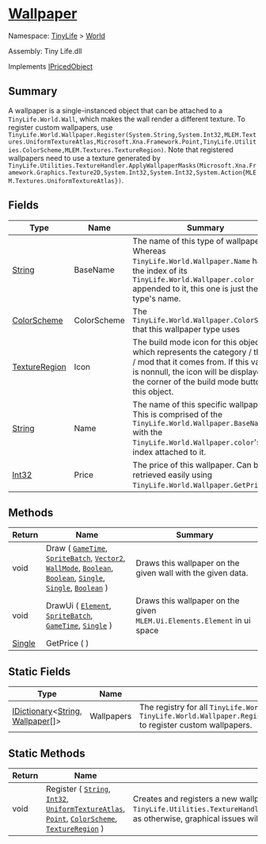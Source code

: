 # [Wallpaper](./Wallpaper.md)

Namespace: [TinyLife]() > [World]()

Assembly: Tiny Life.dll

Implements [IPricedObject](./IPricedObject.md)

## Summary
A wallpaper is a single-instanced object that can be attached to a `TinyLife.World.Wall`, which makes the wall render a different texture.  To register custom wallpapers, use `TinyLife.World.Wallpaper.Register(System.String,System.Int32,MLEM.Textures.UniformTextureAtlas,Microsoft.Xna.Framework.Point,TinyLife.Utilities.ColorScheme,MLEM.Textures.TextureRegion)`. Note that registered wallpapers need to use a texture generated by `TinyLife.Utilities.TextureHandler.ApplyWallpaperMasks(Microsoft.Xna.Framework.Graphics.Texture2D,System.Int32,System.Int32,System.Action{MLEM.Textures.UniformTextureAtlas})`.

## Fields

| Type | Name | Summary | 
| --- | --- | --- | 
| [String](https://docs.microsoft.com/en-us/dotnet/api/System.String) | BaseName | The name of this type of wallpaper. Whereas `TinyLife.World.Wallpaper.Name` has the index of its `TinyLife.World.Wallpaper.color` appended to it, this one is just the type's name. | 
| [ColorScheme](./../Utilities/ColorScheme.md) | ColorScheme | The `TinyLife.World.Wallpaper.ColorScheme` that this wallpaper type uses | 
| [TextureRegion](./Wallpaper.md) | Icon | The build mode icon for this object, which represents the category / theme / mod that it comes from.  If this value is nonnull, the icon will be displayed in the corner of the build mode button for this object. | 
| [String](https://docs.microsoft.com/en-us/dotnet/api/System.String) | Name | The name of this specific wallpaper. This is comprised of the `TinyLife.World.Wallpaper.BaseName` with the `TinyLife.World.Wallpaper.color`'s index attached to it. | 
| [Int32](https://docs.microsoft.com/en-us/dotnet/api/System.Int32) | Price | The price of this wallpaper. Can be retrieved easily using `TinyLife.World.Wallpaper.GetPrice`. | 


## Methods

| Return | Name | Summary | 
| --- | --- | --- | 
| void | Draw ( [`GameTime`](./Wallpaper.md), [`SpriteBatch`](./Wallpaper.md), [`Vector2`](./Wallpaper.md), [`WallMode`](./WallMode.md), [`Boolean`](https://docs.microsoft.com/en-us/dotnet/api/System.Boolean), [`Boolean`](https://docs.microsoft.com/en-us/dotnet/api/System.Boolean), [`Single`](https://docs.microsoft.com/en-us/dotnet/api/System.Single), [`Single`](https://docs.microsoft.com/en-us/dotnet/api/System.Single), [`Boolean`](https://docs.microsoft.com/en-us/dotnet/api/System.Boolean) ) | Draws this wallpaper on the given wall with the given data. | 
| void | DrawUi ( [`Element`](./Wallpaper.md), [`SpriteBatch`](./Wallpaper.md), [`GameTime`](./Wallpaper.md), [`Single`](https://docs.microsoft.com/en-us/dotnet/api/System.Single) ) | Draws this wallpaper on the given `MLEM.Ui.Elements.Element` in ui space | 
| [Single](https://docs.microsoft.com/en-us/dotnet/api/System.Single) | GetPrice (  ) |  | 


## Static Fields

| Type | Name | Summary | 
| --- | --- | --- | 
| [IDictionary](https://docs.microsoft.com/en-us/dotnet/api/System.Collections.Generic.IDictionary-2)\<[String](https://docs.microsoft.com/en-us/dotnet/api/System.String), [Wallpaper](./Wallpaper.md)[]> | Wallpapers | The registry for all `TinyLife.World.Wallpaper` objects in the game and mods.  Use `TinyLife.World.Wallpaper.Register(System.String,System.Int32,MLEM.Textures.UniformTextureAtlas,Microsoft.Xna.Framework.Point,TinyLife.Utilities.ColorScheme,MLEM.Textures.TextureRegion)` to register custom wallpapers. | 


## Static Methods

| Return | Name | Summary | 
| --- | --- | --- | 
| void | Register ( [`String`](https://docs.microsoft.com/en-us/dotnet/api/System.String), [`Int32`](https://docs.microsoft.com/en-us/dotnet/api/System.Int32), [`UniformTextureAtlas`](./Wallpaper.md), [`Point`](./Wallpaper.md), [`ColorScheme`](./../Utilities/ColorScheme.md), [`TextureRegion`](./Wallpaper.md) ) | Creates and registers a new wallpaper with the given settings.  Note that the `` should be one generated using `TinyLife.Utilities.TextureHandler.ApplyWallpaperMasks(Microsoft.Xna.Framework.Graphics.Texture2D,System.Int32,System.Int32,System.Action{MLEM.Textures.UniformTextureAtlas})`, as otherwise, graphical issues will occur. | 


